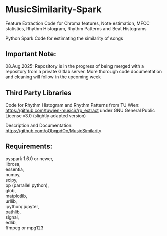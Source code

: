 # MusicSimilarity-Spark
Feature Extraction Code for Chroma features, Note estimation, MFCC statistics, Rhythm Histogram, Rhythm Patterns and Beat Histograms

Python Spark Code for estimating the similarity of songs

## Important Note:
08.Aug.2025: Repository is in the progress of being merged with a repository from a private Gitlab server. 
More thorough code documentation and cleaning will follow in the upcoming week

## Third Party Libraries

Code for Rhythm Histogram and Rhythm Patterns from TU Wien: https://github.com/tuwien-musicir/rp_extract under GNU General Public License v3.0
(slightly adapted version)

Description and Documentation: https://github.com/oObqpdOo/MusicSimilarity

## Requirements: 
pyspark 1.6.0 or newer,  
librosa,  
essentia,  
numpy,  
scipy,  
pp (parrallel python),  
glob,  
matplotlib,  
urllib,  
ipython/ jupyter,  
pathlib,  
signal,  
edlib,   
ffmpeg or mpg123  

